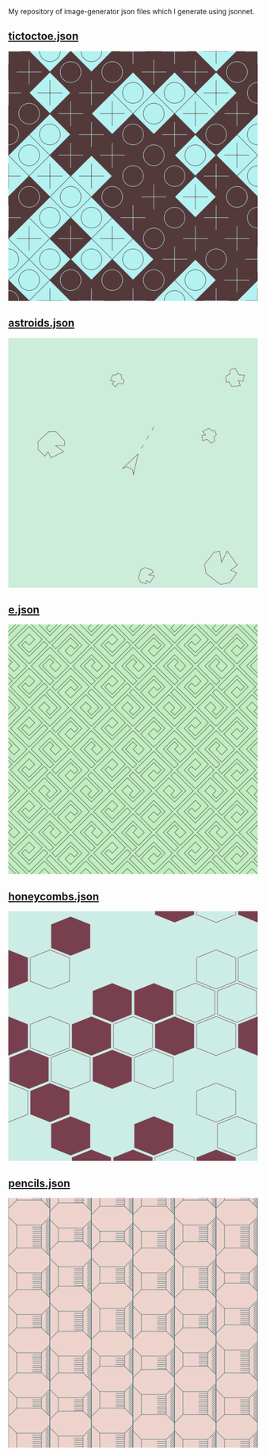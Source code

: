 
My repository of image-generator json files which I generate using
jsonnet.

## [tictoctoe.json](./tictoctoe.json)
![./tictoctoe.json](./tictoctoe.png)

## [astroids.json](./astroids.json)
![./astroids.json](./astroids.png)

## [e.json](./e.json)
![./e.json](./e.png)

## [honeycombs.json](./honeycombs.json)
![./honeycombs.json](./honeycombs.png)

## [pencils.json](./pencils.json)
![./pencils.json](./pencils.png)
